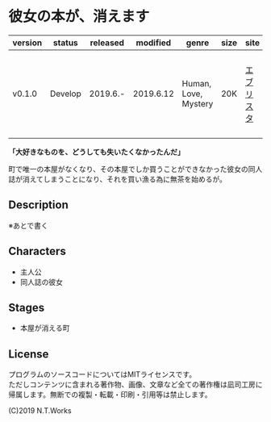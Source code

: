 # 彼女の本が、消えます

| version | status | released | modified | genre | size | site | contest |
| --- | --- | --- | --- | --- | --- | --- | --- |
| v0.1.0 | Develop | 2019.6.- | 2019.6.12 | Human, Love, Mystery | 20K | [エブリスタ](https://estar.jp/) | [執筆応援キャンペーン「本／図書館／本屋さん」](https://estar.jp/official_contests/159350) |

**「大好きなものを、どうしても失いたくなかったんだ」**

町で唯一の本屋がなくなり、その本屋でしか買うことができなかった彼女の同人誌が消えてしまうことになり、それを買い漁る為に無茶を始めるが。

## Description

※あとで書く

## Characters

- 主人公
- 同人誌の彼女

## Stages

- 本屋が消える町

## License

プログラムのソースコードについてはMITライセンスです。  
ただしコンテンツに含まれる著作物、画像、文章など全ての著作権は凪司工房に帰属します。無断での複製・転載・印刷・引用等は禁止します。

(C)2019 N.T.Works

